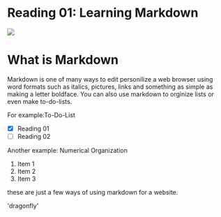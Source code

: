 # **Reading 01: Learning Markdown**

![](https://grafxflow.co.uk/storage/app/uploads/public/5ad/e5b/d9b/thumb_891_266_0_0_0_auto.png)

# **What is Markdown**
Markdown is one of many ways to edit personilize a web browser using word formats such as italics, pictures, links and something as simple as making a letter boldface.
You can also use markdown to orginize lists or even make to-do-lists.

For example:To-Do-List
- [x] Reading 01
- [ ] Reading 02

Another example: Numerical Organization
1. Item 1
2. Item 2
3. Item 3

these are just a few ways of using markdown for a website.

'dragonfly' 


